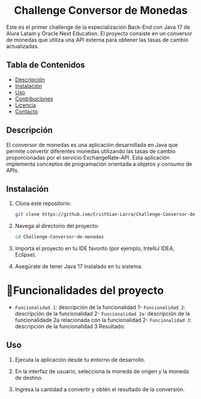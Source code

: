 <h1 align="center"> Challenge Conversor de Monedas </h1>


Este es el primer challenge de la especialización Back-End con Java 17 de Alura Latam y Oracle Next Education. El proyecto consiste en un conversor de monedas que utiliza una API externa para obtener las tasas de cambio actualizadas.


## Tabla de Contenidos

- [Descripción](#descripción)
- [Instalación](#instalación)
- [Uso](#uso)
- [Contribuciones](#contribuciones)
- [Licencia](#licencia)
- [Contacto](#contacto)

## Descripción

El conversor de monedas es una aplicación desarrollada en Java que permite convertir diferentes monedas utilizando las tasas de cambio proporcionadas por el servicio ExchangeRate-API. Esta aplicación implementa conceptos de programación orientada a objetos y consumo de APIs.

## Instalación

1. Clona este repositorio:
    ```bash
    git clone https://github.com/Cristhian-Larra/Challenge-Conversor-de-monedas.git
    ```

2. Navega al directorio del proyecto:
    ```bash
    cd Challenge-Conversor-de-monedas
    ```

3. Importa el proyecto en tu IDE favorito (por ejemplo, IntelliJ IDEA, Eclipse).

4. Asegúrate de tener Java 17 instalado en tu sistema.

# :hammer:Funcionalidades del proyecto

- `Funcionalidad 1`: descripción de la funcionalidad 1- `Funcionalidad 2`: descripción de la funcionalidad 2- `Funcionalidad 2a`: descripción de la funcionalidade 2a relacionada con la funcionalidad 2- `Funcionalidad 3`: descripción de la funcionalidad 3
Resultado:

## Uso

1. Ejecuta la aplicación desde tu entorno de desarrollo.

2. En la interfaz de usuario, selecciona la moneda de origen y la moneda de destino.

3. Ingresa la cantidad a convertir y obtén el resultado de la conversión.



